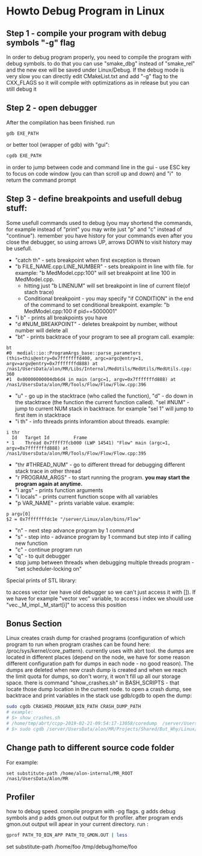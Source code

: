 # Howto Debug Program in Linux

## Step 1 - compile your program with debug symbols "-g" flag
In order to debug program properly, you need to compile the program with debug symbols.
to do that you can use "smake_dbg" instead of "smake_rel" and the new exe will be saved under Linux/Debug.
If the debug mode is very slow you can directly edit CMakeList.txt and add "-g" flag to the CXX_FLAGS so it will compile with optimizations as in release but you can still debug it

## Step 2 - open debugger 
After the compilation has been finished. run

```
gdb EXE_PATH
```

or better tool (wrapper of gdb) with "gui":

```bash
cgdb EXE_PATH
```

in order to jump between code and command line in the gui - use ESC key to focus on code window (you can than scroll up and down) and "i"  to return the command prompt

## Step 3 - define breakpoints and usefull debug stuff:
Some usefull commands used to debug (you may shortend the commands, for example instead of "print" you may write just "p" and "c" instead of "continue").
remember you have history for your commands even after you close the debugger, so using arrows UP, arrows DOWN to visit history may be usefull.

- "catch th" - sets breakpoint when first exception is thrown
- "b FILE_NAME.cpp:LINE_NUMBER" - sets breakpoint in line with file. for example: "b MedModel.cpp:100" will set breakpoint at line 100 in MedModel.cpp.
    - hitting just "b LINENUM" will set breakpoint in line of current file(of stach trace)
    - Conditional breakpoint - you may specify "if CONDITION" in the end of the command to set conditional breakpoint. example: "b MedModel.cpp:100 if pid==5000001"
- "i b" - prints all breakpoints you have
- "d #NUM_BREAKPOINT" - deletes breakpoint by number, without number will delete all
- "bt" - prints backtrace of your program to see all program call. example:
```
bt
#0  medial::io::ProgramArgs_base::parse_parameters (this=this@entry=0x7fffffffd400, argc=argc@entry=1, argv=argv@entry=0x7fffffffd888) at /nas1/UsersData/alon/MR/Libs/Internal/MedUtils/MedUtils/MedUtils.cpp:
360
#1  0x00000000004db6d4 in main (argc=1, argv=0x7fffffffd888) at /nas1/UsersData/alon/MR/Tools/Flow/Flow/Flow.cpp:396
```
- "u" - go up in the stacktrace (who called the function), "d" - do down in the stacktrace (the function the current function called). "sel #NUM" - jump to current NUM stack in backtrace. for example "sel 1" will jump to first item in stacktrace
- "i th" - info threads prints inforamtion about threads. example:
```
i thr
  Id   Target Id         Frame
* 1    Thread 0x7ffff7fcb000 (LWP 14541) "Flow" main (argc=1, argv=0x7fffffffd888) at /nas1/UsersData/alon/MR/Tools/Flow/Flow/Flow.cpp:395
```
- "thr #THREAD_NUM" - go to different thread for debugging different stack trace in other thread
- "r PROGRAM_ARGS" - to start running the program. **you may start the program again at anytime.**
- "i args" - prints function arguments
- "i locals" - prints current function scope with all variables
- "p VAR_NAME" - prints variable value. example:
```
p argv[0]
$2 = 0x7fffffffdc1e "/server/Linux/alon/bins/Flow"
```
- "n" - next step advance program by 1 command
- "s" - step into - advance program by 1 command but step into if calling new function
- "c" - continue program run
- "q" - to quit debugger
- stop jump between threads when debugging multiple threads program - "set scheduler-locking on"

Special prints of STL library:

to access vector (we have old debugger so we can't just access it with []). If we have for example "vector<T> vec" variable, to access i index we should use "vec._M_impl._M_start[i]" to access this position

## Bonus Section

Linux creates crash dump for crashed programs (configuration of which program to run when program crashes can be found here: /proc/sys/kernel/core_pattern). currently uses with abrt tool.
the dumps are located in different places (depend on the node, we have for some reason different configuration path for dumps in each node - no good reason).
The dumps are deleted when new crash dump is created and when we reach the limit quota for dumps, so don't worry, it won't fill up all our storage space.
there is command "show_crashes.sh" in BASH_SCRIPTS - that locate those dump location in the current node.
to open a crash dump, see backtrace and print variables in the stack use gdb/cgdb to open the dump:

```bash
sudo cgdb CRASHED_PROGRAM_BIN_PATH CRASH_DUMP_PATH
# example:
# $> show_crashes.sh
# /home/tmp/abrt/ccpp-2019-02-21-09:54:17-13058/coredump  /server/UsersData/alon/MR/Projects/Shared/But_Why/Linux/Release/TryExplain --base_config /server/Work/Users/alon/But_Why/configs/explain_base.cfg
# $> sudo cgdb /server/UsersData/alon/MR/Projects/Shared/But_Why/Linux/Release/TryExplain /home/tmp/abrt/ccpp-2019-02-21-09:54:17-13058/coredump
```

## Change path to different source code folder
For example:
```
set substitute-path /home/alon-internal/MR_ROOT /nas1/UsersData/Alon/MR
```

## Profiler
how to debug speed.
compile program with -pg flags. g adds debug symbols and p adds gmon.out output for th profiler.
after program ends gmon.out output will apear in your current directory.
run :
```bash
gprof PATH_TO_BIN_APP PATH_TO_GMON.OUT | less
```

set substitute-path /home/foo /tmp/debug/home/foo 

